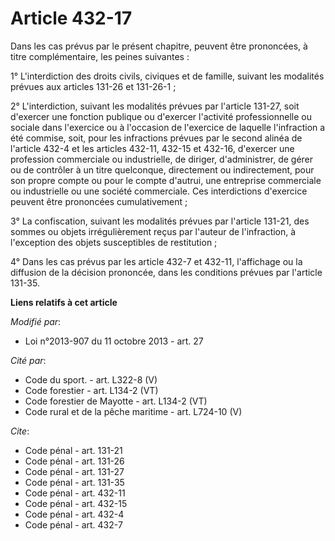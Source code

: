 # Article 432-17

Dans les cas prévus par le présent chapitre, peuvent être prononcées, à titre complémentaire, les peines suivantes : 

1° L'interdiction des droits civils, civiques et de famille, suivant les modalités prévues aux articles 131-26 et 131-26-1 ; 

2° L'interdiction, suivant les modalités prévues par l'article 131-27, soit d'exercer une fonction publique ou d'exercer
l'activité professionnelle ou sociale dans l'exercice ou à l'occasion de l'exercice de laquelle l'infraction a été commise,
soit, pour les infractions prévues par le second alinéa de l'article 432-4 et les articles 432-11, 432-15 et 432-16,
d'exercer une profession commerciale ou industrielle, de diriger, d'administrer, de gérer ou de contrôler à un titre
quelconque, directement ou indirectement, pour son propre compte ou pour le compte d'autrui, une entreprise commerciale ou
industrielle ou une société commerciale. Ces interdictions d'exercice peuvent être prononcées cumulativement ; 

3° La confiscation, suivant les modalités prévues par l'article 131-21, des sommes ou objets irrégulièrement reçus par
l'auteur de l'infraction, à l'exception des objets susceptibles de restitution ;

4° Dans les cas prévus par les article 432-7 et 432-11, l'affichage ou la diffusion de la décision prononcée, dans les
conditions prévues par l'article 131-35.

**Liens relatifs à cet article**

_Modifié par_:

  - Loi n°2013-907 du 11 octobre 2013 - art. 27

_Cité par_:

  - Code du sport. - art. L322-8 (V)
  - Code forestier - art. L134-2 (VT)
  - Code forestier de Mayotte - art. L134-2 (VT)
  - Code rural et de la pêche maritime - art. L724-10 (V)

_Cite_:

  - Code pénal - art. 131-21
  - Code pénal - art. 131-26
  - Code pénal - art. 131-27
  - Code pénal - art. 131-35
  - Code pénal - art. 432-11
  - Code pénal - art. 432-15
  - Code pénal - art. 432-4
  - Code pénal - art. 432-7
